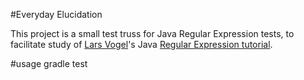 #Everyday Elucidation

This project is a small test truss for Java Regular Expression tests, to facilitate study of [Lars Vogel](http://www.vogella.com/)'s Java [Regular Expression tutorial](http://www.vogella.com/tutorials/JavaRegularExpressions/article.html).

#usage
gradle test

